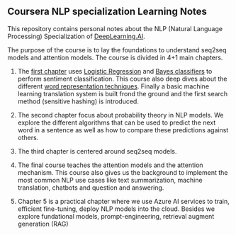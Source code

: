 

## Coursera NLP specialization Learning Notes

This repository contains personal notes about the NLP (Natural Language Processing) Specialization of [DeepLearning.AI](https://www.deeplearning.ai/).

The purpose of the course is to lay the foundations to understand seq2seq models and attention models. The course is divided in 4+1 main chapters.

1.  The [first chapter](docs/natural_language_processing_with_classification_and_vector_spaces) uses [Logistic Regression](docs/natural_language_processing_with_classification_and_vector_spaces/lecture_1.md) and [Bayes classifiers](docs/natural_language_processing_with_classification_and_vector_spaces/lecture_2.md) to perform sentiment classification. This course also deep dives about the different [word representation techniques](docs/natural_language_processing_with_classification_and_vector_spaces/lecture_3.md). Finally a basic machine learning translation system is built frond the ground and the first search method (sensitive hashing) is introduced.

2.  The second chapter focus about probability theory in NLP models. We explore the different algorithms that can be used to predict the next word in a sentence as well as how to compare these predictions against others.

3.  The third chapter is centered around seq2seq models.

4.  The final course teaches the attention models and the attention mechanism. This course also gives us the background to implement the most common NLP use cases like text summarization, machine translation, chatbots and question and answering.

5.  Chapter 5 is a practical chapter where we use Azure AI services to train, efficient fine-tuning, deploy NLP models into the cloud. Besides we explore fundational models, prompt-engineering, retrieval augment generation (RAG)
